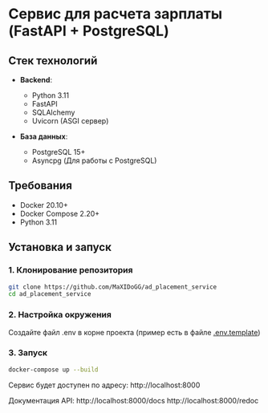 # Сервис для расчета зарплаты (FastAPI + PostgreSQL)

## Стек технологий

- **Backend**: 
  - Python 3.11
  - FastAPI
  - SQLAlchemy
  - Uvicorn (ASGI сервер)

- **База данных**:
  - PostgreSQL 15+
  - Asyncpg (Для работы с PostgreSQL)

## Требования

- Docker 20.10+
- Docker Compose 2.20+
- Python 3.11

## Установка и запуск

### 1. Клонирование репозитория
```bash
git clone https://github.com/MaXIDoGG/ad_placement_service
cd ad_placement_service
```

### 2. Настройка окружения
Создайте файл .env в корне проекта (пример есть в файле [.env.template](https://github.com/MaXIDoGG/ad_placement_service/blob/main/.env.template))

### 3. Запуск
```bash
docker-compose up --build
```

Сервис будет доступен по адресу:
http://localhost:8000

Документация API:
http://localhost:8000/docs
http://localhost:8000/redoc